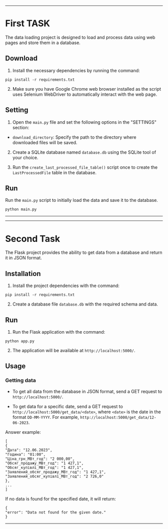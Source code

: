 -----
# First TASK

 The data loading project is designed to load and process data using web pages and store them in a database.
 
## Download

1. Install the necessary dependencies by running the command:
```
pip install -r requirements.txt
```
2. Make sure you have Google Chrome web browser installed as the script uses Selenium WebDriver to automatically interact with the web page.

## Setting

1. Open the `main.py` file and set the following options in the "SETTINGS" section:

- `download_directory`: Specify the path to the directory where downloaded files will be saved.

2. Create a SQLite database named `database.db` using the SQLite tool of your choice.

3. Run the `create_last_processed_file_table()` script once to create the `LastProcessedFile` table in the database.

## Run

Run the `main.py` script to initially load the data and save it to the database.

```shell
python main.py
```
-----

-----
# Second Task

The Flask project provides the ability to get data from a database and return it in JSON format.

## Installation

1. Install the project dependencies with the command:
```
pip install -r requirements.txt
```

2. Create a database file `database.db` with the required schema and data.

## Run

1. Run the Flask application with the command:
```
python app.py
```

2. The application will be available at `http://localhost:5000/`.

## Usage

### Getting data

- To get all data from the database in JSON format, send a GET request to `http://localhost:5000/`.

- To get data for a specific date, send a GET request to `http://localhost:5000/get_data/<date>`, where `<date>` is the date in the format `DD-MM-YYYY`. For example, `http://localhost:5000/get_data/12-06-2023`.

Answer example:
```
[
{
"Дата": "12.06.2023",
"Година": "01:00",
"Ціна_грн_МВт_год": "2 000,00",
"Обсяг_продажу_МВт_год": "1 427,1",
"Обсяг_купівлі_МВт_год": "1 427,1",
"Заявлений_обсяг_продажу_МВт_год": "1 427,1",
"Заявлений_обсяг_купівлі_МВт_год": "2 726,0"
},
...
]
```
If no data is found for the specified date, it will return:
```
{
"error": "Data not found for the given date."
}
```

-----